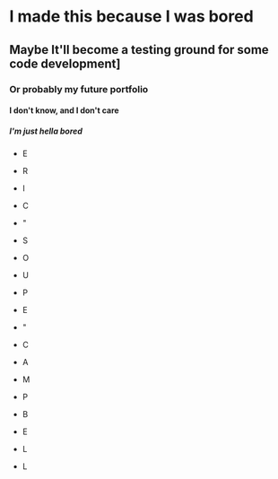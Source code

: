 # I made this because I was bored

## Maybe It'll become a testing ground for some code development]

### Or probably my future portfolio

#### I don't know, and I don't care

##### I'm just hella bored

* E
* R
* I
* C

* "
* S
* O
* U
* P
* E
* "

* C
* A
* M
* P
* B
* E
* L
* L